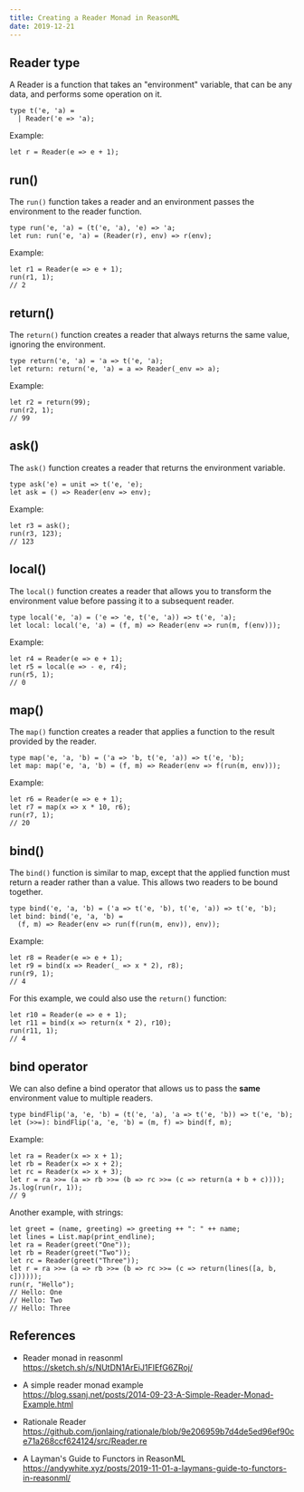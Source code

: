```yaml
---
title: Creating a Reader Monad in ReasonML
date: 2019-12-21
---
```


## Reader type

A Reader is a function that takes an "environment" variable, that can be any data, and performs some operation on it.

```re
type t('e, 'a) =
  | Reader('e => 'a);
```

Example:

```re
let r = Reader(e => e + 1);
```

## run()

The `run()` function takes a reader and an environment passes the environment to the reader function.

```re
type run('e, 'a) = (t('e, 'a), 'e) => 'a;
let run: run('e, 'a) = (Reader(r), env) => r(env);
```

Example:

```re
let r1 = Reader(e => e + 1);
run(r1, 1);
// 2
```

## return()

The `return()` function creates a reader that always returns the same value, ignoring the environment.

```re
type return('e, 'a) = 'a => t('e, 'a);
let return: return('e, 'a) = a => Reader(_env => a);
```

Example:

```re
let r2 = return(99);
run(r2, 1);
// 99
```

## ask()

The `ask()` function creates a reader that returns the environment variable.

```re
type ask('e) = unit => t('e, 'e);
let ask = () => Reader(env => env);
```

Example:

```re
let r3 = ask();
run(r3, 123);
// 123
```

## local()

The `local()` function creates a reader that allows you to transform the environment value before passing it to a subsequent reader.

```re
type local('e, 'a) = ('e => 'e, t('e, 'a)) => t('e, 'a);
let local: local('e, 'a) = (f, m) => Reader(env => run(m, f(env)));
```

Example:

```re
let r4 = Reader(e => e + 1);
let r5 = local(e => - e, r4);
run(r5, 1);
// 0
```

## map()

The `map()` function creates a reader that applies a function to the result provided by the reader.

```re
type map('e, 'a, 'b) = ('a => 'b, t('e, 'a)) => t('e, 'b);
let map: map('e, 'a, 'b) = (f, m) => Reader(env => f(run(m, env)));
```

Example:

```re
let r6 = Reader(e => e + 1);
let r7 = map(x => x * 10, r6);
run(r7, 1);
// 20
```

## bind()

The `bind()` function is similar to map, except that the applied function must return a reader rather than a value. This allows two readers to be bound together.

```re
type bind('e, 'a, 'b) = ('a => t('e, 'b), t('e, 'a)) => t('e, 'b);
let bind: bind('e, 'a, 'b) =
  (f, m) => Reader(env => run(f(run(m, env)), env));
```

Example:

```re
let r8 = Reader(e => e + 1);
let r9 = bind(x => Reader(_ => x * 2), r8);
run(r9, 1);
// 4
```

For this example, we could also use the `return()` function:

```re
let r10 = Reader(e => e + 1);
let r11 = bind(x => return(x * 2), r10);
run(r11, 1);
// 4
```

## bind operator

We can also define a bind operator that allows us to pass the **same** environment value to multiple readers.

```re
type bindFlip('a, 'e, 'b) = (t('e, 'a), 'a => t('e, 'b)) => t('e, 'b);
let (>>=): bindFlip('a, 'e, 'b) = (m, f) => bind(f, m);
```

Example:

```re
let ra = Reader(x => x + 1);
let rb = Reader(x => x + 2);
let rc = Reader(x => x + 3);
let r = ra >>= (a => rb >>= (b => rc >>= (c => return(a + b + c))));
Js.log(run(r, 1));
// 9
```

Another example, with strings:

```re
let greet = (name, greeting) => greeting ++ ": " ++ name;
let lines = List.map(print_endline);
let ra = Reader(greet("One"));
let rb = Reader(greet("Two"));
let rc = Reader(greet("Three"));
let r = ra >>= (a => rb >>= (b => rc >>= (c => return(lines([a, b, c])))));
run(r, "Hello");
// Hello: One
// Hello: Two
// Hello: Three
```

## References

- Reader monad in reasonml  
  https://sketch.sh/s/NUtDN1ArEiJ1FIEfG6ZRoj/

- A simple reader monad example  
  https://blog.ssanj.net/posts/2014-09-23-A-Simple-Reader-Monad-Example.html

- Rationale Reader  
  https://github.com/jonlaing/rationale/blob/9e206959b7d4de5ed96ef90ce71a268ccf624124/src/Reader.re

- A Layman's Guide to Functors in ReasonML  
  https://andywhite.xyz/posts/2019-11-01-a-laymans-guide-to-functors-in-reasonml/
